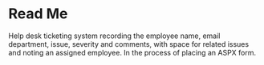 # Read Me
Help desk ticketing system recording the employee name, email department, issue, severity and comments, with space for related issues and noting an assigned employee.
In the process of placing an ASPX form.
